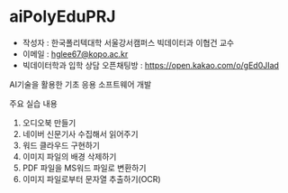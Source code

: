 # aiPolyEduPRJ
* 작성자 : 한국폴리텍대학 서울강서캠퍼스 빅데이터과 이협건 교수
* 이메일 : hglee67@kopo.ac.kr
* 빅데이터학과 입학 상담 오픈채팅방 : https://open.kakao.com/o/gEd0JIad

AI기술을 활용한 기초 응용 소프트웨어 개발

주요 실습 내용
01. 오디오북 만들기
02. 네이버 신문기사 수집해서 읽어주기
03. 워드 클라우드 구현하기
04. 이미지 파일의 배경 삭제하기
05. PDF 파일을 MS워드 파일로 변환하기
06. 이미지 파일로부터 문자열 추출하기(OCR)
